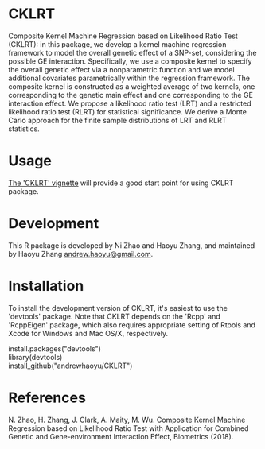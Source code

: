 CKLRT
=======

Composite Kernel Machine Regression based on Likelihood Ratio Test (CKLRT): in this package, we develop a kernel machine regression framework to model the overall genetic effect of a SNP-set, considering the possible GE interaction. Specifically, we use a composite kernel to specify the overall genetic effect via a nonparametric function and we model additional covariates parametrically within the regression framework. The composite kernel is constructed as a weighted average of two kernels, one corresponding to the genetic main effect and one corresponding to the GE interaction effect. We propose a likelihood ratio test (LRT) and a restricted likelihood ratio test (RLRT) for statistical significance. We derive a Monte Carlo approach for the finite sample distributions of LRT and RLRT statistics.

Usage
=======

[The 'CKLRT' vignette](https://github.com/andrewhaoyu/CKLRT/blob/master/inst/CKLRT_package.pdf) will provide a good start point for using CKLRT package.


Development 
=======
This R package is developed by Ni Zhao and Haoyu Zhang, and maintained by Haoyu Zhang <andrew.haoyu@gmail.com>.

Installation
=======
To install the development version of CKLRT, it's easiest to use the 'devtools' package. Note that CKLRT depends on the 'Rcpp' and 'RcppEigen' package, which also requires appropriate setting of Rtools and Xcode for Windows and Mac OS/X, respectively.

install.packages("devtools")  
library(devtools)  
install_github("andrewhaoyu/CKLRT")

References
=======
N. Zhao, H. Zhang, J. Clark, A. Maity, M. Wu. Composite Kernel Machine Regression based on Likelihood Ratio Test with Application for Combined Genetic and Gene-environment Interaction Effect, Biometrics (2018).


